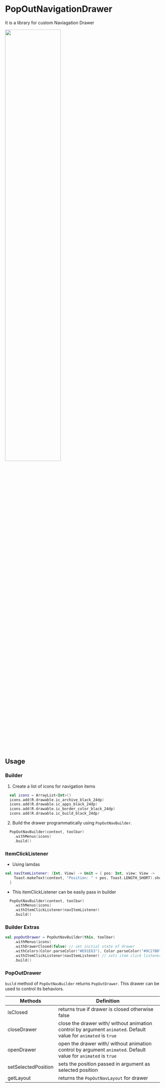 # PopOutNavigationDrawer
It is a library for custom Naviagation Drawer

<img src="./images/sample.gif" width="60%">

## Usage

### Builder

1. Create a list of icons for navigation items

``` kotlin
  val icons = ArrayList<Int>()
  icons.add(R.drawable.ic_archive_black_24dp)
  icons.add(R.drawable.ic_apps_black_24dp)
  icons.add(R.drawable.ic_border_color_black_24dp)
  icons.add(R.drawable.ic_build_black_24dp)

```
2. Build the drawer programmatically using `PopOutNavBuilder`.

``` kotlin
  PopOutNavBuilder(context, toolbar)
    .withMenus(icons)
    .build()
```

### ItemClickListener

- Using lamdas

```kotlin
val navItemListener: (Int, View) -> Unit = { pos: Int, view: View ->
    Toast.makeText(context, "Position: " + pos, Toast.LENGTH_SHORT).show()
  }
```

- This itemClickListener can be easily pass in builder

``` kotlin
  PopOutNavBuilder(context, toolbar)
    .withMenus(icons)
    .withItemClickListener(navItemListener)
    .build()
```

### Builder Extras

``` kotlin
val popOutDrawer = PopOutNavBuilder(this, toolbar)
    .withMenus(icons)
    .withDrawerClosed(false) // set initial state of drawer
    .withColors(Color.parseColor("#E91E63"), Color.parseColor("#9C27B0")) // sets background and item highlight colors
    .withItemClickListener(navItemListener) // sets item click listener
    .build()
```

### PopOutDrawer
`build` method of `PopOutNavBuilder` returns `PopOutDrawer`. This drawer can be used to control its behaviors.

Methods | Definition
------------ | -------------
isClosed | returns true if drawer is closed otherwise false
closeDrawer | close the drawer with/ without animation control by argument `animated`. Default value for `animated` is `true`
openDrawer | open the drawer with/ without animation control by argument `animated`. Default value for `animated` is `true`
setSelectedPosition | sets the position passed in argument as selected position
getLayout | returns the `PopOutNavLayout` for drawer
